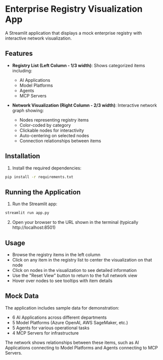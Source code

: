 # Enterprise Registry Visualization App

A Streamlit application that displays a mock enterprise registry with interactive network visualization.

## Features

- **Registry List (Left Column - 1/3 width)**: Shows categorized items including:
  - AI Applications
  - Model Platforms  
  - Agents
  - MCP Servers

- **Network Visualization (Right Column - 2/3 width)**: Interactive network graph showing:
  - Nodes representing registry items
  - Color-coded by category
  - Clickable nodes for interactivity
  - Auto-centering on selected nodes
  - Connection relationships between items

## Installation

1. Install the required dependencies:
```bash
pip install -r requirements.txt
```

## Running the Application

1. Run the Streamlit app:
```bash
streamlit run app.py
```

2. Open your browser to the URL shown in the terminal (typically http://localhost:8501)

## Usage

- Browse the registry items in the left column
- Click on any item in the registry list to center the visualization on that node
- Click on nodes in the visualization to see detailed information
- Use the "Reset View" button to return to the full network view
- Hover over nodes to see tooltips with item details

## Mock Data

The application includes sample data for demonstration:
- 6 AI Applications across different departments
- 5 Model Platforms (Azure OpenAI, AWS SageMaker, etc.)
- 5 Agents for various operational tasks
- 4 MCP Servers for infrastructure

The network shows relationships between these items, such as AI Applications connecting to Model Platforms and Agents connecting to MCP Servers.
